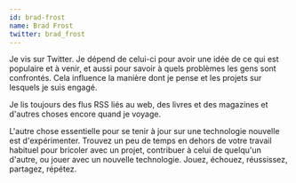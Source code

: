 ```yaml
---
id: brad-frost
name: Brad Frost
twitter: brad_frost
---
```


Je vis sur Twitter. Je dépend de celui-ci pour avoir une idée de ce qui est populaire et à venir, et aussi pour savoir à quels problèmes les gens sont confrontés. Cela influence la manière dont je pense et les projets sur lesquels je suis engagé.

Je lis toujours des flus RSS liés au web, des livres et des magazines et d'autres choses encore quand je voyage.

L'autre chose essentielle pour se tenir à jour sur une technologie nouvelle est d'expérimenter. Trouvez un peu de temps en dehors de votre travail habituel pour bricoler avec un projet, contribuer à celui de quelqu'un d'autre, ou jouer avec un nouvelle technologie. Jouez, échouez, réussissez, partagez, répétez.
